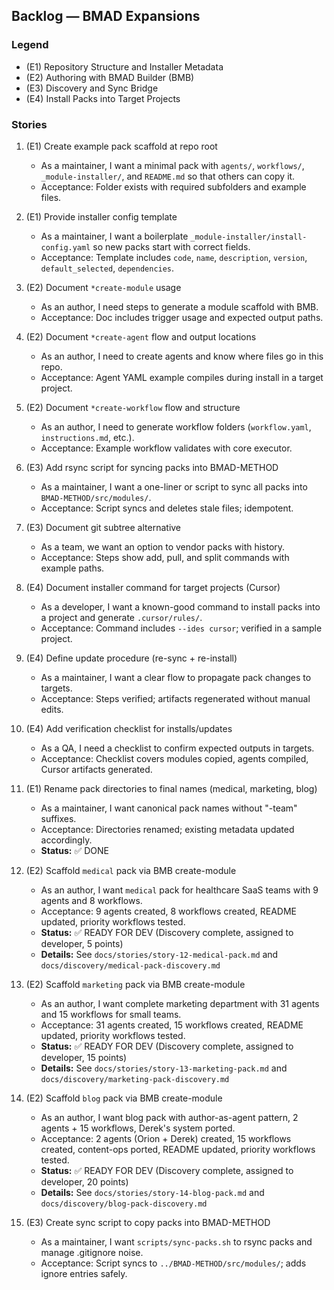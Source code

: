 ## Backlog — BMAD Expansions

### Legend
- (E1) Repository Structure and Installer Metadata
- (E2) Authoring with BMAD Builder (BMB)
- (E3) Discovery and Sync Bridge
- (E4) Install Packs into Target Projects

### Stories

1. (E1) Create example pack scaffold at repo root
   - As a maintainer, I want a minimal pack with `agents/`, `workflows/`, `_module-installer/`, and `README.md` so that others can copy it.
   - Acceptance: Folder exists with required subfolders and example files.

2. (E1) Provide installer config template
   - As a maintainer, I want a boilerplate `_module-installer/install-config.yaml` so new packs start with correct fields.
   - Acceptance: Template includes `code`, `name`, `description`, `version`, `default_selected`, `dependencies`.

3. (E2) Document `*create-module` usage
   - As an author, I need steps to generate a module scaffold with BMB.
   - Acceptance: Doc includes trigger usage and expected output paths.

4. (E2) Document `*create-agent` flow and output locations
   - As an author, I need to create agents and know where files go in this repo.
   - Acceptance: Agent YAML example compiles during install in a target project.

5. (E2) Document `*create-workflow` flow and structure
   - As an author, I need to generate workflow folders (`workflow.yaml`, `instructions.md`, etc.).
   - Acceptance: Example workflow validates with core executor.

6. (E3) Add rsync script for syncing packs into BMAD-METHOD
   - As a maintainer, I want a one-liner or script to sync all packs into `BMAD-METHOD/src/modules/`.
   - Acceptance: Script syncs and deletes stale files; idempotent.

7. (E3) Document git subtree alternative
   - As a team, we want an option to vendor packs with history.
   - Acceptance: Steps show add, pull, and split commands with example paths.

8. (E4) Document installer command for target projects (Cursor)
   - As a developer, I want a known-good command to install packs into a project and generate `.cursor/rules/`.
   - Acceptance: Command includes `--ides cursor`; verified in a sample project.

9. (E4) Define update procedure (re-sync + re-install)
   - As a maintainer, I want a clear flow to propagate pack changes to targets.
   - Acceptance: Steps verified; artifacts regenerated without manual edits.

10. (E4) Add verification checklist for installs/updates
    - As a QA, I need a checklist to confirm expected outputs in targets.
    - Acceptance: Checklist covers modules copied, agents compiled, Cursor artifacts generated.

11. (E1) Rename pack directories to final names (medical, marketing, blog)
    - As a maintainer, I want canonical pack names without "-team" suffixes.
    - Acceptance: Directories renamed; existing metadata updated accordingly.
    - **Status:** ✅ DONE

12. (E2) Scaffold `medical` pack via BMB create-module
    - As an author, I want `medical` pack for healthcare SaaS teams with 9 agents and 8 workflows.
    - Acceptance: 9 agents created, 8 workflows created, README updated, priority workflows tested.
    - **Status:** ✅ READY FOR DEV (Discovery complete, assigned to developer, 5 points)
    - **Details:** See `docs/stories/story-12-medical-pack.md` and `docs/discovery/medical-pack-discovery.md`

13. (E2) Scaffold `marketing` pack via BMB create-module
    - As an author, I want complete marketing department with 31 agents and 15 workflows for small teams.
    - Acceptance: 31 agents created, 15 workflows created, README updated, priority workflows tested.
    - **Status:** ✅ READY FOR DEV (Discovery complete, assigned to developer, 15 points)
    - **Details:** See `docs/stories/story-13-marketing-pack.md` and `docs/discovery/marketing-pack-discovery.md`

14. (E2) Scaffold `blog` pack via BMB create-module
    - As an author, I want blog pack with author-as-agent pattern, 2 agents + 15 workflows, Derek's system ported.
    - Acceptance: 2 agents (Orion + Derek) created, 15 workflows created, content-ops ported, README updated, priority workflows tested.
    - **Status:** ✅ READY FOR DEV (Discovery complete, assigned to developer, 20 points)
    - **Details:** See `docs/stories/story-14-blog-pack.md` and `docs/discovery/blog-pack-discovery.md`

15. (E3) Create sync script to copy packs into BMAD-METHOD
    - As a maintainer, I want `scripts/sync-packs.sh` to rsync packs and manage .gitignore noise.
    - Acceptance: Script syncs to `../BMAD-METHOD/src/modules/`; adds ignore entries safely.


